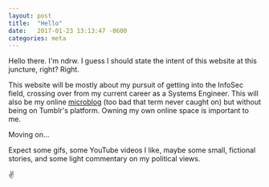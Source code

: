 ```yaml
---
layout: post
title:  "Hello"
date:   2017-01-23 13:13:47 -0600
categories: meta
---
```

Hello there. I'm ndrw. I guess I should state the intent of this website at this juncture, right? Right.

This website will be mostly about my pursuit of getting into the InfoSec field, crossing over from my current career as a Systems Engineer. This will also be my online <a href="https://en.wikipedia.org/wiki/Microblogging">microblog</a> (too bad that term never caught on) but without being on Tumblr's platform. Owning my own online space is important to me. 

Moving on...

Expect some gifs, some YouTube videos I like, maybe some small, fictional stories, and some light commentary on my political views. 

✌️